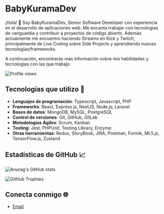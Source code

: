 # BabyKuramaDev

¡Hola! 👋 Soy BabyKuramaDev, Senior Software Developer con experiencia en el desarrollo de aplicaciones web. Me encanta trabajar con tecnologías de vanguardia y contribuir a proyectos de código abierto. Además actualmente me encuentro haciendo Streams en Kick y Twitch, principalmente de Live Coding sobre Side Projects y aprendiendo nuevas tecnologías/frameworks.

A continuación, encontrarás más información sobre mis habilidades y tecnologías con las que trabajo.

![Profile views](https://komarev.com/ghpvc/?username=KuramaBiju&color=blue)

## Tecnologías que utilizo 🚀

- **Lenguajes de programación**: Typescript, Javascript, PHP
- **Frameworks**: React, Express.js, NestJS, Node.js, Laravel
- **Bases de datos**: MongoDB, MySQL, PostgreSQL
- **Control de versiones**: Git, GitHub, GitLab
- **Metodologías Ágiles**: Scrum, Kanban
- **Testing**: Jest, PHPUnit, Testing Library, Enzyme
- **Otras herramientas**: Redux, StoryBook, JIRA, Postman, Formik, ML5.js, TensorFlow.js, Zustand

## Estadísticas de GitHub 📈

![Anurag's GitHub stats](https://github-readme-stats-five-ashy-75.vercel.app/api?username=BabyKuramaDev&show_icons=true&theme=tokyonight&hide_border=true&locale=en)

![GitHub Trophies](https://github-profile-trophy.vercel.app/?username=BabyKuramaDev&theme=radical)



## Conecta conmigo 🌐

- [Email](mailto:jeronimoledesma0@gmail.com)
